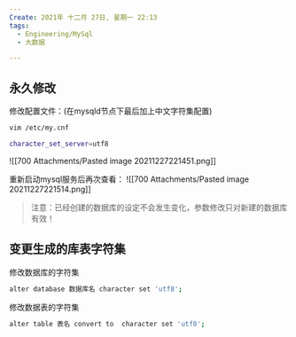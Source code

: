```yaml
---
Create: 2021年 十二月 27日, 星期一 22:13
tags: 
  - Engineering/MySql
  - 大数据

---
```


## 永久修改
修改配置文件：(在mysqld节点下最后加上中文字符集配置)
```bash
vim /etc/my.cnf

character_set_server=utf8
```
![[700 Attachments/Pasted image 20211227221451.png]]

            

重新启动mysql服务后再次查看：
![[700 Attachments/Pasted image 20211227221514.png]]
> 注意：已经创建的数据库的设定不会发生变化，参数修改只对新建的数据库有效！




## 变更生成的库表字符集
修改数据库的字符集
```bash
alter database 数据库名 character set 'utf8';
```

修改数据表的字符集
```bash
alter table 表名 convert to  character set 'utf8';
```


